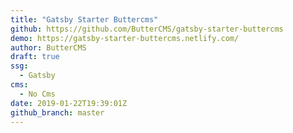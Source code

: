 ```yaml
---
title: "Gatsby Starter Buttercms"
github: https://github.com/ButterCMS/gatsby-starter-buttercms
demo: https://gatsby-starter-buttercms.netlify.com/
author: ButterCMS
draft: true
ssg:
  - Gatsby
cms:
  - No Cms
date: 2019-01-22T19:39:01Z
github_branch: master
---
```


